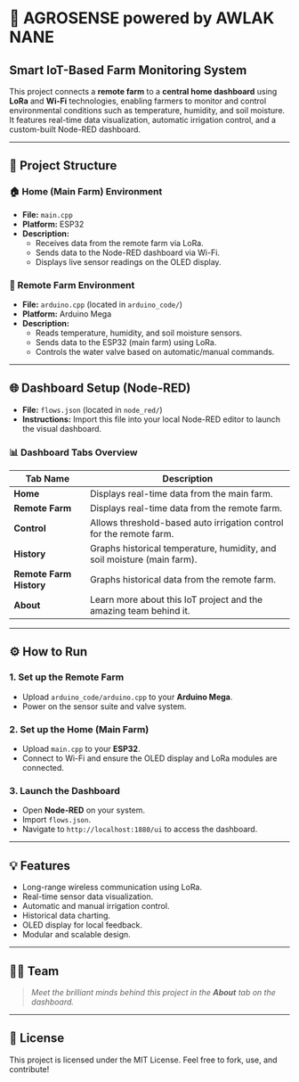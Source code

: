 # 🌿 AGROSENSE powered by AWLAK NANE 
## Smart IoT-Based Farm Monitoring System

This project connects a **remote farm** to a **central home dashboard** using **LoRa** and **Wi-Fi** technologies, enabling farmers to monitor and control environmental conditions such as temperature, humidity, and soil moisture. It features real-time data visualization, automatic irrigation control, and a custom-built Node-RED dashboard.

---

## 📁 Project Structure

### 🏠 Home (Main Farm) Environment

- **File:** `main.cpp`
- **Platform:** ESP32
- **Description:**
  - Receives data from the remote farm via LoRa.
  - Sends data to the Node-RED dashboard via Wi-Fi.
  - Displays live sensor readings on the OLED display.

### 🚜 Remote Farm Environment

- **File:** `arduino.cpp` (located in `arduino_code/`)
- **Platform:** Arduino Mega
- **Description:**
  - Reads temperature, humidity, and soil moisture sensors.
  - Sends data to the ESP32 (main farm) using LoRa.
  - Controls the water valve based on automatic/manual commands.

---

## 🌐 Dashboard Setup (Node-RED)

- **File:** `flows.json` (located in `node_red/`)
- **Instructions:** Import this file into your local Node-RED editor to launch the visual dashboard.

### 📊 Dashboard Tabs Overview

| Tab Name              | Description                                                                 |
|-----------------------|-----------------------------------------------------------------------------|
| **Home**              | Displays real-time data from the main farm.                                |
| **Remote Farm**       | Displays real-time data from the remote farm.                              |
| **Control**           | Allows threshold-based auto irrigation control for the remote farm.         |
| **History**           | Graphs historical temperature, humidity, and soil moisture (main farm).     |
| **Remote Farm History** | Graphs historical data from the remote farm.                              |
| **About**             | Learn more about this IoT project and the amazing team behind it.           |

---

## ⚙️ How to Run

### 1. Set up the Remote Farm

- Upload `arduino_code/arduino.cpp` to your **Arduino Mega**.
- Power on the sensor suite and valve system.

### 2. Set up the Home (Main Farm)

- Upload `main.cpp` to your **ESP32**.
- Connect to Wi-Fi and ensure the OLED display and LoRa modules are connected.

### 3. Launch the Dashboard

- Open **Node-RED** on your system.
- Import `flows.json`.
- Navigate to `http://localhost:1880/ui` to access the dashboard.

---

## 💡 Features

- Long-range wireless communication using LoRa.
- Real-time sensor data visualization.
- Automatic and manual irrigation control.
- Historical data charting.
- OLED display for local feedback.
- Modular and scalable design.

---

## 👩‍💻 Team

> _Meet the brilliant minds behind this project in the **About** tab on the dashboard._

---

## 📜 License

This project is licensed under the MIT License. Feel free to fork, use, and contribute!

